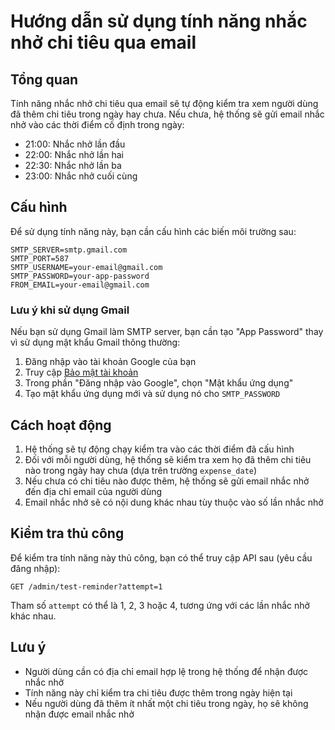 # Hướng dẫn sử dụng tính năng nhắc nhở chi tiêu qua email

## Tổng quan

Tính năng nhắc nhở chi tiêu qua email sẽ tự động kiểm tra xem người dùng đã thêm chi tiêu trong ngày hay chưa. Nếu chưa, hệ thống sẽ gửi email nhắc nhở vào các thời điểm cố định trong ngày:

- 21:00: Nhắc nhở lần đầu
- 22:00: Nhắc nhở lần hai
- 22:30: Nhắc nhở lần ba
- 23:00: Nhắc nhở cuối cùng

## Cấu hình

Để sử dụng tính năng này, bạn cần cấu hình các biến môi trường sau:

```
SMTP_SERVER=smtp.gmail.com
SMTP_PORT=587
SMTP_USERNAME=your-email@gmail.com
SMTP_PASSWORD=your-app-password
FROM_EMAIL=your-email@gmail.com
```

### Lưu ý khi sử dụng Gmail

Nếu bạn sử dụng Gmail làm SMTP server, bạn cần tạo "App Password" thay vì sử dụng mật khẩu Gmail thông thường:

1. Đăng nhập vào tài khoản Google của bạn
2. Truy cập [Bảo mật tài khoản](https://myaccount.google.com/security)
3. Trong phần "Đăng nhập vào Google", chọn "Mật khẩu ứng dụng"
4. Tạo mật khẩu ứng dụng mới và sử dụng nó cho `SMTP_PASSWORD`

## Cách hoạt động

1. Hệ thống sẽ tự động chạy kiểm tra vào các thời điểm đã cấu hình
2. Đối với mỗi người dùng, hệ thống sẽ kiểm tra xem họ đã thêm chi tiêu nào trong ngày hay chưa (dựa trên trường `expense_date`)
3. Nếu chưa có chi tiêu nào được thêm, hệ thống sẽ gửi email nhắc nhở đến địa chỉ email của người dùng
4. Email nhắc nhở sẽ có nội dung khác nhau tùy thuộc vào số lần nhắc nhở

## Kiểm tra thủ công

Để kiểm tra tính năng này thủ công, bạn có thể truy cập API sau (yêu cầu đăng nhập):

```
GET /admin/test-reminder?attempt=1
```

Tham số `attempt` có thể là 1, 2, 3 hoặc 4, tương ứng với các lần nhắc nhở khác nhau.

## Lưu ý

- Người dùng cần có địa chỉ email hợp lệ trong hệ thống để nhận được nhắc nhở
- Tính năng này chỉ kiểm tra chi tiêu được thêm trong ngày hiện tại
- Nếu người dùng đã thêm ít nhất một chi tiêu trong ngày, họ sẽ không nhận được email nhắc nhở